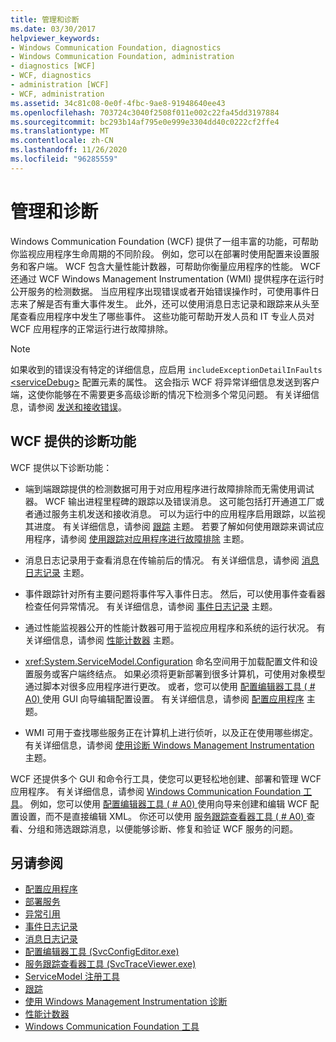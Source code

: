 ```yaml
---
title: 管理和诊断
ms.date: 03/30/2017
helpviewer_keywords:
- Windows Communication Foundation, diagnostics
- Windows Communication Foundation, administration
- diagnostics [WCF]
- WCF, diagnostics
- administration [WCF]
- WCF, administration
ms.assetid: 34c81c08-0e0f-4fbc-9ae8-91948640ee43
ms.openlocfilehash: 703724c3040f2508f011e002c22fa45dd3197884
ms.sourcegitcommit: bc293b14af795e0e999e3304dd40c0222cf2ffe4
ms.translationtype: MT
ms.contentlocale: zh-CN
ms.lasthandoff: 11/26/2020
ms.locfileid: "96285559"
---
```

# <a name="administration-and-diagnostics"></a>管理和诊断

Windows Communication Foundation (WCF) 提供了一组丰富的功能，可帮助你监视应用程序生命周期的不同阶段。 例如，您可以在部署时使用配置来设置服务和客户端。 WCF 包含大量性能计数器，可帮助你衡量应用程序的性能。 WCF 还通过 WCF Windows Management Instrumentation (WMI) 提供程序在运行时公开服务的检测数据。 当应用程序出现错误或者开始错误操作时，可使用事件日志来了解是否有重大事件发生。 此外，还可以使用消息日志记录和跟踪来从头至尾查看应用程序中发生了哪些事件。 这些功能可帮助开发人员和 IT 专业人员对 WCF 应用程序的正常运行进行故障排除。  
  
> [!NOTE]
> 如果收到的错误没有特定的详细信息，应启用 `includeExceptionDetailInFaults` [\<serviceDebug>](../../configure-apps/file-schema/wcf/servicedebug.md) 配置元素的属性。 这会指示 WCF 将异常详细信息发送到客户端，这使你能够在不需要更多高级诊断的情况下检测多个常见问题。 有关详细信息，请参阅 [发送和接收错误](../sending-and-receiving-faults.md)。  
  
## <a name="diagnostics-features-provided-by-wcf"></a>WCF 提供的诊断功能  

 WCF 提供以下诊断功能：  
  
- 端到端跟踪提供的检测数据可用于对应用程序进行故障排除而无需使用调试器。 WCF 输出进程里程碑的跟踪以及错误消息。 这可能包括打开通道工厂或者通过服务主机发送和接收消息。 可以为运行中的应用程序启用跟踪，以监视其进度。 有关详细信息，请参阅 [跟踪](./tracing/index.md) 主题。 若要了解如何使用跟踪来调试应用程序，请参阅 [使用跟踪对应用程序进行故障排除](./tracing/using-tracing-to-troubleshoot-your-application.md) 主题。  
  
- 消息日志记录用于查看消息在传输前后的情况。 有关详细信息，请参阅 [消息日志记录](message-logging.md) 主题。  
  
- 事件跟踪针对所有主要问题将事件写入事件日志。 然后，可以使用事件查看器检查任何异常情况。 有关详细信息，请参阅 [事件日志记录](./event-logging/index.md) 主题。  
  
- 通过性能监视器公开的性能计数器可用于监视应用程序和系统的运行状况。 有关详细信息，请参阅 [性能计数器](./performance-counters/index.md) 主题。  
  
- <xref:System.ServiceModel.Configuration> 命名空间用于加载配置文件和设置服务或客户端终结点。 如果必须将更新部署到很多计算机，可使用对象模型通过脚本对很多应用程序进行更改。 或者，您可以使用 [配置编辑器工具 ( # A0) ](../configuration-editor-tool-svcconfigeditor-exe.md) 使用 GUI 向导编辑配置设置。 有关详细信息，请参阅 [配置应用程序](configuring-your-application.md) 主题。  
  
- WMI 可用于查找哪些服务正在计算机上进行侦听，以及正在使用哪些绑定。 有关详细信息，请参阅 [使用诊断 Windows Management Instrumentation](./wmi/index.md) 主题。  
  
 WCF 还提供多个 GUI 和命令行工具，使您可以更轻松地创建、部署和管理 WCF 应用程序。 有关详细信息，请参阅 [Windows Communication Foundation 工具](../tools.md)。 例如，您可以使用 [配置编辑器工具 ( # A0) ](../configuration-editor-tool-svcconfigeditor-exe.md) 使用向导来创建和编辑 WCF 配置设置，而不是直接编辑 XML。 你还可以使用 [服务跟踪查看器工具 ( # A0) ](../service-trace-viewer-tool-svctraceviewer-exe.md) 查看、分组和筛选跟踪消息，以便能够诊断、修复和验证 WCF 服务的问题。  
  
## <a name="see-also"></a>另请参阅

- [配置应用程序](configuring-your-application.md)
- [部署服务](deploying-services.md)
- [异常引用](./exceptions-reference/index.md)
- [事件日志记录](./event-logging/index.md)
- [消息日志记录](message-logging.md)
- [配置编辑器工具 (SvcConfigEditor.exe)](../configuration-editor-tool-svcconfigeditor-exe.md)
- [服务跟踪查看器工具 (SvcTraceViewer.exe)](../service-trace-viewer-tool-svctraceviewer-exe.md)
- [ServiceModel 注册工具](servicemodel-registration-tool.md)
- [跟踪](./tracing/index.md)
- [使用 Windows Management Instrumentation 诊断](./wmi/index.md)
- [性能计数器](./performance-counters/index.md)
- [Windows Communication Foundation 工具](../tools.md)
